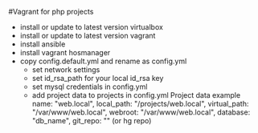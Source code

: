 #Vagrant for php projects

* install or update to latest version virtualbox
* install or update to latest version vagrant
* install ansible
* install vagrant hosmanager
* copy config.default.yml and rename as config.yml
    * set network settings
    * set id_rsa_path for your local id_rsa key
    * set mysql credentials in config.yml
    * add project data to projects in config.yml
        Project data example
        name: "web.local",
        local_path: "/projects/web.local",
        virtual_path: "/var/www/web.local",
        webroot: "/var/www/web.local",
        database: "db_name",
        git_repo: ""  (or hg repo)